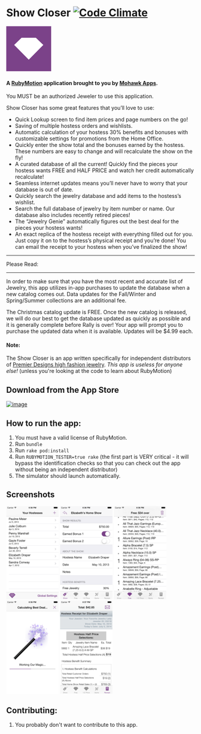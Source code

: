 # Show Closer [![Code Climate](https://codeclimate.com/github/MohawkApps/TheShowCloser.png)](https://codeclimate.com/github/MohawkApps/TheShowCloser)
![App Icon](resources/Icon-120.png)

#### A [RubyMotion](http://www.rubymotion.com/) application brought to you by [Mohawk Apps](http://www.mohawkapps.com/).

You MUST be an authorized Jeweler to use this application.

Show Closer has some great features that you’ll love to use:

- Quick Lookup screen to find item prices and page numbers on the go!
- Saving of multiple hostess orders and wishlists.
- Automatic calculation of your hostess 30% benefits and bonuses with customizable settings for promotions from the Home Office.
- Quickly enter the show total and the bonuses earned by the hostess. These numbers are easy to change and will recalculate the show on the fly!
- A curated database of all the current! Quickly find the pieces your hostess wants FREE and HALF PRICE and watch her credit automatically recalculate!
- Seamless internet updates means you’ll never have to worry that your database is out of date.
- Quickly search the jewelry database and add items to the hostess’s wishlist.
- Search the full database of jewelry by item number or name. Our database also includes recently retired pieces!
- The “Jewelry Genie” automatically figures out the best deal for the pieces your hostess wants!
- An exact replica of the hostess receipt with everything filled out for you. Just copy it on to the hostess’s physical receipt and you’re done! You can email the receipt to your hostess when you’ve finalized the show!

************
Please Read:
************
In order to make sure that you have the most recent and accurate list of Jewelry, this app utilizes in-app purchases to update the database when a new catalog comes out. Data updates for the Fall/Winter and Spring/Summer collections are an additional fee.

The Christmas catalog update is FREE. Once the new catalog is released, we will do our best to get the database updated as quickly as possible and it is generally complete before Rally is over! Your app will prompt you to purchase the updated data when it is available. Updates will be $4.99 each.

#### Note: 

The Show Closer is an app written specifically for independent distributors of [Premier Designs high fashion jewelry](http://www.premierdesigns.com/). _This app is useless for anyone else!_ (unless you're looking at the code to learn about RubyMotion)

## Download from the App Store

[![image](http://ax.phobos.apple.com.edgesuite.net/images/web/linkmaker/badge_appstore-lrg.gif)](https://itunes.apple.com/us/app/show-closer/id483940964?mt=8&uo=4&at=10l4yY&ct=github)

## How to run the app:

1. You must have a valid license of RubyMotion.
2. Run `bundle`
3. Run `rake pod:install`
4. Run `RUBYMOTION_TESTER=true rake` (the first part is VERY critical - it will bypass the identification checks so that you can check out the app without being an independent distributor)
5. The simulator should launch automatically.

## Screenshots

<a href="_marketing/screenshots/3.0.0/iPhone4/1.png"><img src="_marketing/screenshots/3.0.0/iPhone4/1.png" alt="Screenshot" width="140" /></a> <a href="_marketing/screenshots/3.0.0/iPhone4/2.png"><img src="_marketing/screenshots/3.0.0/iPhone4/2.png" alt="Screenshot" width="140" /></a> <a href="_marketing/screenshots/3.0.0/iPhone4/3.png"><img src="_marketing/screenshots/3.0.0/iPhone4/3.png" alt="Screenshot" width="140" /></a> <a href="_marketing/screenshots/3.0.0/iPhone4/4.png"><img src="_marketing/screenshots/3.0.0/iPhone4/4.png" alt="Screenshot" width="140"  /></a> <a href="_marketing/screenshots/3.0.0/iPhone4/5.png"><img src="_marketing/screenshots/3.0.0/iPhone4/5.png" alt="Screenshot" width="140"  /></a>

## Contributing:

1. You probably don't want to contribute to this app.